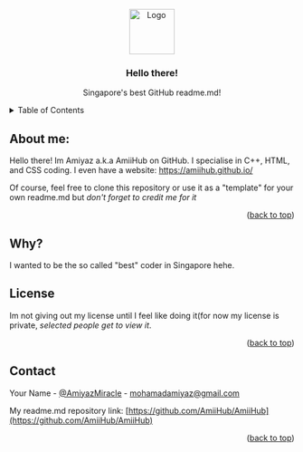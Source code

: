 <!-- README.MD LOGO -->
<br />
<div align="center">
  <a href="https://avatars.githubusercontent.com/u/105401901?v=4">
    <img src="https://avatars.githubusercontent.com/u/105401901?v=4" alt="Logo" width="80" height="80">
  </a>

  <h3 align="center">Hello there!</h3>

  <p align="center">
    Singapore's best GitHub readme.md!
  </p>
</div>



<!-- TABLE OF CONTENTS -->
<details>
  <summary>Table of Contents</summary>
  <ol>
    <li>
      <a href="https://github.com/AmiiHub/PldHacking">Favourite repository 1</a>
      <ul>
        <li><a href="https://github.com/AmiiHub/amiihub.github.io">Favourite repository 2</a></li>
      </ul>
    </li>
    </li>
    <li><a href="Not revealing my license">License</a></li>
    <li><a href="mohamadamiyaz@gmail.com">Gmail</a></li>
    
  </ol>
</details>



<!-- ABOUT ME -->
## About me:

Hello there! Im Amiyaz a.k.a AmiiHub on GitHub. I specialise in C++, HTML, and CSS coding. I even have a website: https://amiihub.github.io/

Of course, feel free to clone this repository or use it as a "template" for your own readme.md but *don't forget to credit me for it* 


<p align="right">(<a href="#top">back to top</a>)</p>


<!-- WHY I MADE THIS REPOSITORY: -->
## Why?

I wanted to be the so called "best" coder in Singapore hehe. 


<!-- LICENSE -->
## License

Im not giving out my license until I feel like doing it(for now my license is private, *selected people get to view it*. 

<p align="right">(<a href="#top">back to top</a>)</p>


<!-- CONTACT -->
## Contact

Your Name - [@AmiyazMiracle](https://twitter.com/AmiyazMiracle) - mohamadamiyaz@gmail.com

My readme.md repository link: [https://github.com/AmiiHub/AmiiHub](https://github.com/AmiiHub/AmiiHub)

<p align="right">(<a href="#top">back to top</a>)</p>

